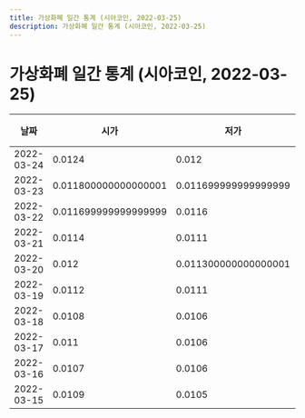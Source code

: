 ```yaml
---
title: 가상화폐 일간 통계 (시아코인, 2022-03-25)
description: 가상화폐 일간 통계 (시아코인, 2022-03-25)
---
```


가상화폐 일간 통계 (시아코인, 2022-03-25)
===

|날짜|시가|저가|고가|종가|비고|
|--|--|--|--|--|--|
|2022-03-24|0.0124|0.012|0.0125|0.0125|    |
|2022-03-23|0.011800000000000001|0.011699999999999999|0.0124|0.0124|    |
|2022-03-22|0.011699999999999999|0.0116|0.0121|0.011800000000000001|    |
|2022-03-21|0.0114|0.0111|0.011800000000000001|0.011699999999999999|    |
|2022-03-20|0.012|0.011300000000000001|0.012|0.0114|    |
|2022-03-19|0.0112|0.0111|0.012|0.012|    |
|2022-03-18|0.0108|0.0106|0.011300000000000001|0.0112|    |
|2022-03-17|0.011|0.0106|0.011|0.0108|    |
|2022-03-16|0.0107|0.0106|0.0111|0.011|    |
|2022-03-15|0.0109|0.0105|0.0109|0.0108|    |
